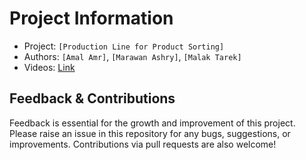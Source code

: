 # Project Information

- Project: `[Production Line for Product Sorting]`
- Authors: `[Amal Amr]`, `[Marawan Ashry]`, `[Malak Tarek]`
- Videos: [Link](https://drive.google.com/drive/u/0/folders/1szjnrMlwpyWx0n-irzwF31AYm2X0MozQ)

## Feedback & Contributions

Feedback is essential for the growth and improvement of this project. Please raise an issue in this repository for any bugs, suggestions, or improvements. Contributions via pull requests are also welcome!
